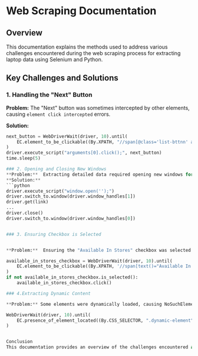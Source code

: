 # Web Scraping Documentation

## Overview
This documentation explains the methods used to address various challenges encountered during the web scraping process for extracting laptop data using Selenium and Python.

## Key Challenges and Solutions

### 1. Handling the "Next" Button
**Problem:** The "Next" button was sometimes intercepted by other elements, causing `element click intercepted` errors.

**Solution:**
```python
next_button = WebDriverWait(driver, 10).until(
    EC.element_to_be_clickable((By.XPATH, "//span[@class='list-bttnn' and contains(text(), 'Next')]"))
)
driver.execute_script("arguments[0].click();", next_button)
time.sleep(5)

### 2. Opening and Closing New Windows
**Problem:**  Extracting detailed data required opening new windows for each item.
**Solution:**
```python
driver.execute_script("window.open('');")
driver.switch_to.window(driver.window_handles[1])
driver.get(link)
...
driver.close()
driver.switch_to.window(driver.window_handles[0])


### 3. Ensuring Checkbox is Selected


**Problem:**  Ensuring the "Available In Stores" checkbox was selected before scraping.

available_in_stores_checkbox = WebDriverWait(driver, 10).until(
    EC.element_to_be_clickable((By.XPATH, '//span[text()="Available In Stores"]'))
)
if not available_in_stores_checkbox.is_selected():
    available_in_stores_checkbox.click()

### 4.Extracting Dynamic Content

**Problem:** Some elements were dynamically loaded, causing NoSuchElementException.

WebDriverWait(driver, 10).until(
    EC.presence_of_element_located((By.CSS_SELECTOR, ".dynamic-element"))
)


Conclusion
This documentation provides an overview of the challenges encountered and the solutions implemented to handle web scraping using Selenium and Python effectively. By addressing these issues, we ensured reliable data extraction from the target website.


